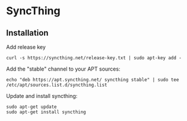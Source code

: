 # SyncThing

## Installation

Add release key
```
curl -s https://syncthing.net/release-key.txt | sudo apt-key add -
```

Add the "stable" channel to your APT sources:
```
echo "deb https://apt.syncthing.net/ syncthing stable" | sudo tee /etc/apt/sources.list.d/syncthing.list
```

Update and install syncthing:
```
sudo apt-get update
sudo apt-get install syncthing
```